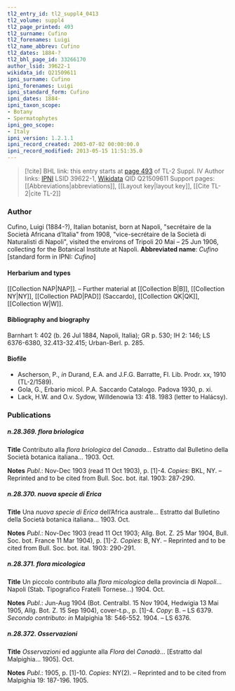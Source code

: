```yaml
---
tl2_entry_id: tl2_suppl4_0413
tl2_volume: suppl4
tl2_page_printed: 493
tl2_surname: Cufino
tl2_forenames: Luigi
tl2_name_abbrev: Cufino
tl2_dates: 1884-?
tl2_bhl_page_id: 33266170
author_lsid: 39622-1
wikidata_id: Q21509611
ipni_surname: Cufino
ipni_forenames: Luigi
ipni_standard_form: Cufino
ipni_dates: 1884-
ipni_taxon_scope: 
- Botany
- Spermatophytes
ipni_geo_scope: 
- Italy
ipni_version: 1.2.1.1
ipni_record_created: 2003-07-02 00:00:00.0
ipni_record_modified: 2013-05-15 11:51:35.0
---
```


> [!cite] BHL link: this entry starts at [page 493](https://www.biodiversitylibrary.org/page/33266170) of TL-2 Suppl. IV
> Author links: [IPNI](https://www.ipni.org/a/39622-1) LSID 39622-1, [Wikidata](https://www.wikidata.org/wiki/Q21509611) QID Q21509611
> Support pages: [[Abbreviations|abbreviations]], [[Layout key|layout key]], [[Cite TL-2|cite TL-2]]

### Author

Cufino, Luigi (1884-?), Italian botanist, born at Napoli, "secrétaire de la Società Africana d’Italia" from 1908, "vice-secrétaire de la Società di Naturalisti di Napoli", visited the environs of Tripoli 20 Mai – 25 Jun 1906, collecting for the Botanical Institute at Napoli. 
**Abbreviated name**: *Cufino* \[standard form in IPNI: *Cufino*\]

#### Herbarium and types

[[Collection NAP|NAP]]. – Further material at [[Collection B|B]], [[Collection NY|NY]], [[Collection PAD|PAD]] (Saccardo), [[Collection QK|QK]], [[Collection W|W]].

#### Bibliography and biography

Barnhart 1: 402 (b. 26 Jul 1884, Napoli, Italia); GR p. 530; IH 2: 146; LS 6376-6380, 32.413-32.415; Urban-Berl. p. 285.

#### Biofile

- Ascherson, P., *in* Durand, E.A. and J.F.G. Barratte, Fl. Lib. Prodr. xx, 1910 (TL-2/1589).
- Gola, G., Erbario micol. P.A. Saccardo Catalogo. Padova 1930, p. xi.
- Lack, H.W. and O.v. Sydow, Willdenowia 13: 418. 1983 (letter to Halácsy).

### Publications

##### n.28.369. flora briologica

**Title**
Contributo alla *flora briologica* del *Canada*... Estratto dal Bulletino della Società botanica italiana... 1903. Oct.

**Notes**
*Publ*.: Nov-Dec 1903 (read 11 Oct 1903), p. \[1\]-4. *Copies*: BKL, NY. – Reprinted and to be cited from Bull. Soc. bot. ital. 1903: 287-290.

##### n.28.370. nuova specie di Erica

**Title**
Una *nuova specie di Erica* dell’Africa australe... Estratto dal Bulletino della Società botanica italiana... 1903. Oct.

**Notes**
*Publ*.: Nov-Dec 1903 (read 11 Oct 1903; Allg. Bot. Z. 25 Mar 1904, Bull. Soc. bot. France 11 Mar 1904), p. \[1\]-2. *Copies*: B, NY. – Reprinted and to be cited from Bull. Soc. bot. ital. 1903: 290-291.

##### n.28.371. flora micologica

**Title**
Un piccolo contributo alla *flora micologica* della provincia di *Napoli*... Napoli (Stab. Tipografico Fratelli Tornese...) 1904. Oct.

**Notes**
*Publ*.: Jun-Aug 1904 (Bot. Centralbl. 15 Nov 1904, Hedwigia 13 Mai 1905, Allg. Bot. Z. 15 Sep 1904), cover-t.p., p. \[1\]-4. *Copy*: B. – LS 6379.
*Secondo contributo*: *in* Malpighia 18: 546-552. 1904. – LS 6376.

##### n.28.372. Osservazioni

**Title**
*Osservazioni* ed aggiunte alla *Flora* del *Canadà*... \[Estratto dal Malpighia... 1905\]. Oct.

**Notes**
*Publ*.: 1905, p. \[1\]-10. *Copies*: NY(2). – Reprinted and to be cited from Malpighia 19: 187-196. 1905.

